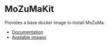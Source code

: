 # MoZuMaKit

Provides a base docker image to install MoZuMa.

* [Documentation](https://mozuma.github.io/mozuma/3-mozumakit/)
* [Available images](https://github.com/mozuma/mozumakit/pkgs/container/mozumakit)
